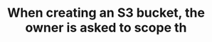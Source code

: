 ---
layout: all-exams
title: "When creating an S3 bucket, the owner is asked to scope th"
blurb: "AWS buckets are scoped at the regional level."
quid: 273
---